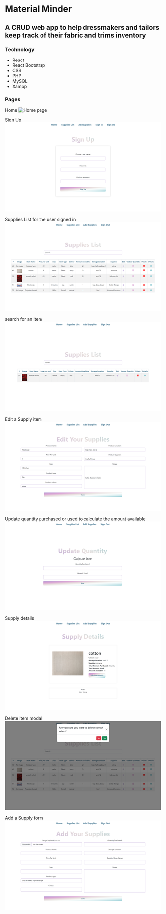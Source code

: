 # Material Minder

## A CRUD web app to help dressmakers and tailors keep track of their fabric and trims inventory

### Technology
- React
- React Bootstrap
- CSS
- PHP
- MySQL
- Xampp

### Pages

Home
![Home page](/readme-images/home.png)

Sign Up
![Sign Up ](/readme-images/signUp.png)

Supplies List for the user signed in
![supplies ](/readme-images/suppliesList.png)

search for an item
![Search Bar](/readme-images/search.png)

Edit a Supply item
![edit page ](/readme-images/edit.png)

Update quantity purchased or used to calculate the amount available
![update quantity page ](/readme-images/update.png)

Supply details
![supply details page](/readme-images/details.png)

Delete item modal
![delete modal ](/readme-images/delete.png)

Add a Supply form
![Home page ](/readme-images/add.png)

